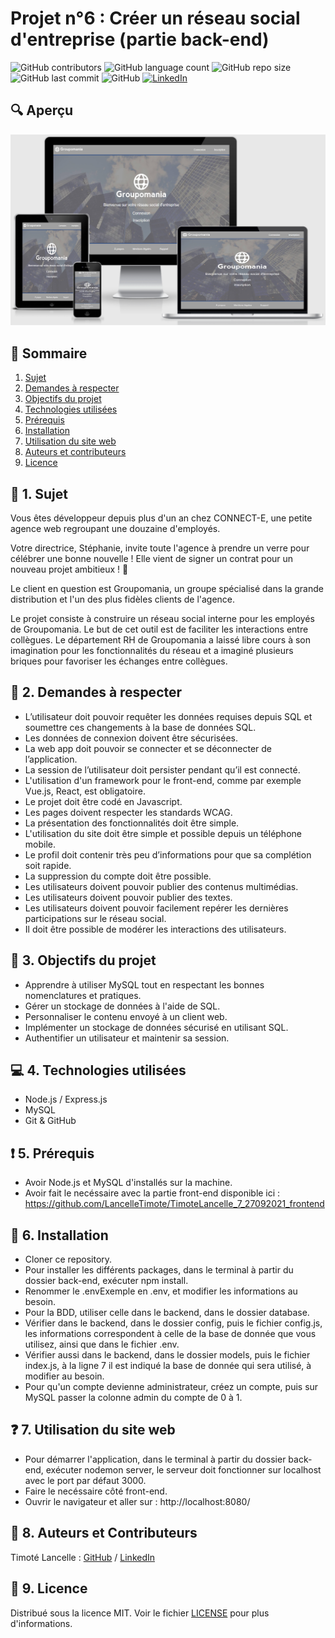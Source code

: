 # Projet n°6 : Créer un réseau social d'entreprise (partie back-end)

![GitHub contributors](https://img.shields.io/github/contributors/LancelleTimote/Projet-n-6-Creer-un-reseau-social-d-entreprise-partie-back-end?color=green&style=for-the-badge)
![GitHub language count](https://img.shields.io/github/languages/count/LancelleTimote/Projet-n-6-Creer-un-reseau-social-d-entreprise-partie-back-end?style=for-the-badge)
![GitHub repo size](https://img.shields.io/github/repo-size/LancelleTimote/Projet-n-6-Creer-un-reseau-social-d-entreprise-partie-back-end?style=for-the-badge)
![GitHub last commit](https://img.shields.io/github/last-commit/LancelleTimote/Projet-n-6-Creer-un-reseau-social-d-entreprise-partie-back-end?style=for-the-badge)
![GitHub](https://img.shields.io/github/license/LancelleTimote/Projet-n-6-Creer-un-reseau-social-d-entreprise-partie-back-end?style=for-the-badge)
[![LinkedIn](https://img.shields.io/badge/LinkedIn-0077B5?style=for-the-badge&logo=linkedin&logoColor=white)](https://www.linkedin.com/in/timote-lancelle-devweb/)

## :mag: Aperçu

![Aperçu du site web](visuel_projet/visuel_projet.png)

## :bookmark_tabs: Sommaire
<ol>
    <li><a href="#sujet">Sujet</a></li>
    <li><a href="#demandes_respecter">Demandes à respecter</a></li>
    <li><a href="#objectifs_projet">Objectifs du projet</a></li>
    <li><a href="#technologies_utilisees">Technologies utilisées</a></li>
    <li><a href="#prerequis">Prérequis</a></li>
    <li><a href="#installation">Installation</a></li>
    <li><a href="#utilisation_siteweb">Utilisation du site web</a></li>
    <li><a href="#auteurs_contributeurs">Auteurs et contributeurs</a></li>
    <li><a href="#licence">Licence</a></li>
</ol>

## :page_facing_up: 1. Sujet <a name = "sujet"></a>

Vous êtes développeur depuis plus d'un an chez CONNECT-E, une petite agence web regroupant une douzaine d'employés.

Votre directrice, Stéphanie, invite toute l'agence à prendre un verre pour célébrer une bonne nouvelle ! Elle vient de signer un contrat pour un nouveau projet ambitieux ! 🥂

Le client en question est Groupomania, un groupe spécialisé dans la grande distribution et l'un des plus fidèles clients de l'agence.

Le projet consiste à construire un réseau social interne pour les employés de Groupomania. Le but de cet outil est de faciliter les interactions entre collègues. Le département RH de Groupomania a laissé libre cours à son imagination pour les fonctionnalités du réseau et a imaginé plusieurs briques pour favoriser les échanges entre collègues.

## :memo: 2. Demandes à respecter <a name = "demandes_respecter"></a>

* L’utilisateur doit pouvoir requêter les données requises depuis SQL et soumettre ces changements à la base de données SQL.
* Les données de connexion doivent être sécurisées.
* La web app doit pouvoir se connecter et se déconnecter de l’application.
* La session de l’utilisateur doit persister pendant qu’il est connecté.
* L'utilisation d'un framework pour le front-end, comme par exemple Vue.js, React, est obligatoire.
* Le projet doit être codé en Javascript.
* Les pages doivent respecter les standards WCAG.
* La présentation des fonctionnalités doit être simple.
* L'utilisation du site doit être simple et possible depuis un téléphone mobile.
* Le profil doit contenir très peu d’informations pour que sa complétion soit rapide.
* La suppression du compte doit être possible.
* Les utilisateurs doivent pouvoir publier des contenus multimédias.
* Les utilisateurs doivent pouvoir publier des textes.
* Les utilisateurs doivent pouvoir facilement repérer les dernières participations sur le réseau social.
* Il doit être possible de modérer les interactions des utilisateurs.

## :checkered_flag: 3. Objectifs du projet <a name = "objectifs_projet"></a>

* Apprendre à utiliser MySQL tout en respectant les bonnes nomenclatures et pratiques.
* Gérer un stockage de données à l'aide de SQL.
* Personnaliser le contenu envoyé à un client web.
* Implémenter un stockage de données sécurisé en utilisant SQL.
* Authentifier un utilisateur et maintenir sa session.

## :computer: 4. Technologies utilisées <a name = "technologies_utilisees"></a>

* Node.js / Express.js
* MySQL
* Git & GitHub

## :exclamation: 5. Prérequis <a name = "prerequis"></a>

* Avoir Node.js et MySQL d'installés sur la machine.
* Avoir fait le necéssaire avec la partie front-end disponible ici : https://github.com/LancelleTimote/TimoteLancelle_7_27092021_frontend

## :wrench: 6. Installation <a name = "installation"></a>

* Cloner ce repository.
* Pour installer les différents packages, dans le terminal à partir du dossier back-end, exécuter npm install.
* Renommer le .envExemple en .env, et modifier les informations au besoin.
* Pour la BDD, utiliser celle dans le backend, dans le dossier database.
* Vérifier dans le backend, dans le dossier config, puis le fichier config.js, les informations correspondent à celle de la base de donnée que vous utilisez, ainsi que dans le fichier .env.
* Vérifier aussi dans le backend, dans le dossier models, puis le fichier index.js, à la ligne 7 il est indiqué la base de donnée qui sera utilisé, à modifier au besoin.
* Pour qu'un compte devienne administrateur, créez un compte, puis sur MySQL passer la colonne admin du compte de 0 à 1.

## :question: 7. Utilisation du site web <a name = "utilisation_siteweb"></a>

* Pour démarrer l'application, dans le terminal à partir du dossier back-end, exécuter nodemon server, le serveur doit fonctionner sur localhost avec le port par défaut 3000.
* Faire le necéssaire côté front-end.
* Ouvrir le navigateur et aller sur : http://localhost:8080/

## :beers: 8. Auteurs et Contributeurs <a name = "auteurs_contributeurs"></a>

Timoté Lancelle : [GitHub](https://github.com/LancelleTimote) / [LinkedIn](https://www.linkedin.com/in/timote-lancelle-devweb/)

## :page_with_curl: 9. Licence <a name = "licence"></a>

Distribué sous la licence MIT. Voir le fichier [LICENSE](LICENSE) pour plus d'informations.